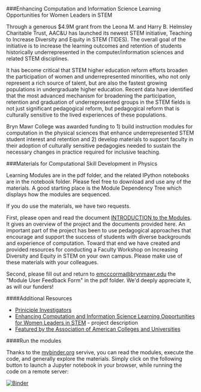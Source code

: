 ###Enhancing Computation and Information Science Learning Opportunities for Women Leaders in STEM

Through a generous $4.9M grant from the Leona M. and Harry B. Helmsley Charitable Trust, AAC&U has launched its newest STEM initiative, Teaching to Increase Diversity and Equity in STEM (TIDES). The overall goal of the initiative is to increase the learning outcomes and retention of students historically underrepresented in the computer/information sciences and related STEM disciplines.  

It has become critical that STEM higher education reform efforts broaden the participation of women and underrepresented minorities, who not only represent a rich source of talent, but are also the fastest growing populations in undergraduate higher education. Recent data have identified that the most advanced mechanism for broadening the participation, retention and graduation of underrepresented groups in the STEM fields is not just significant pedagogical reform, but pedagogical reform that is culturally sensitive to the lived experiences of these populations. 

Bryn Mawr College was awarded funding to 1) build instruction modules for computation in the physical sciences that enhance underrepresented STEM student interest and retention and 2) develop materials to support faculty in their adoption of culturally sensitive pedagogies needed to sustain the necessary changes in practice required for inclusive teaching.

###Materials for Computational Skill Development in Physics

Learning Modules are in the pdf folder, and the related IPython notebooks are in the notebook folder. Please feel free to download and use any of the materials. A good starting place is the Module Dependency Tree which displays how the modules are sequenced. 

If you do use the materials, we have two requests. 

First, please open and read the document [INTRODUCTION to the Modules](https://github.com/BrynMawrCollege/TIDES/raw/master/pdf/INTRODUCTION_to_the_Modules.pdf). It gives an overview of the project and the documents provided here. An important part of the project has been to use pedagogical approaches that encourage and support the success of students with diverse backgrounds and experience of computation.  Toward that end we have created and provided resources for conducting a Faculty Workshop on Increasing Diversity and Equity in STEM on your own campus. Please make use of these materials with your colleagues.

Second, please fill out and return to emcccorma@brynmawr.edu the "Module User Feedback Form" in the pdf folder. We'd deeply appreciate it, as will our funders!

####Additional Resources

* [Priniciple Investigators](http://blendedlearning.blogs.brynmawr.edu/category/tides-team/)
* [Enhancing Computation and Information Science Learning Opportunities for Women Leaders in STEM](http://blendedlearning.blogs.brynmawr.edu/tides/) - project description
* [Featured by the Association of American Colleges and Universities](https://www.aacu.org/diversitydemocracy/2015/spring/mack)

####Run the modules

Thanks to the [mybinder.org](http://mybinder.org) servive, you can read the modules, execute the code, and generally explore the materials. Simply click on the following button to launch a Jupyter notebook in your browser, while running the code on a remote server:

[![Binder](http://mybinder.org/badge.svg)](http://mybinder.org/repo/BrynMawrCollege/TIDES)
